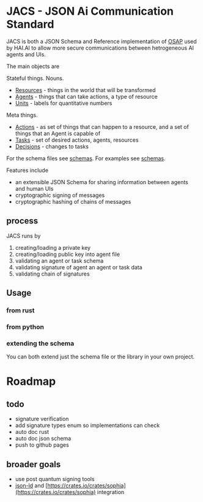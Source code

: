 # JACS - JSON Ai Communication Standard

JACS is both a JSON Schema and Reference implementation of [OSAP](https://github.com/HumanAssistedIntelligence/OSAP) used by HAI.AI to allow more secure communications between hetrogeneous AI agents and UIs.


The main objects are

Stateful things. Nouns.

 - [Resources](./docs/schema/resource.md) - things in the world that will be transformed
 - [Agents](./docs/schema/agent.md) - things that can take actions, a type of resource
 - [Units](./docs/schema/unit.md) - labels for quantitative numbers

Meta things.

 - [Actions](./docs/schema/action.md) - as set of things that can happen to a resource, and a set of things that an Agent is capable of
 - [Tasks](./docs/schema/task.md) - set of desired actions, agents, resources
 - [Decisions](./docs/schema/decision.md) - changes to tasks


For the schema files see [schemas](./schemas).
For examples see [schemas](./examples).



Features include

 - an extensible JSON Schema for sharing information between agents and human UIs
 - cryptographic signing of messages
 - cryptographic hashing of chains of messages

## process

JACS runs by

1. creating/loading a private key
2. creating/loading public key into agent file
3. validating an agent or task schema
4. validating signature of agent an agent or task data
5. validating chain of signatures

## Usage

### from rust


### from python



### extending the schema

You can both extend just the schema file or the library in your own project.


# Roadmap

## todo

 - signature verification
 - add signature types enum so implementations can check
 - auto doc rust
 - auto doc json schema
 - push to github pages


## broader goals

 - use post quantum signing tools
 - [json-ld](https://json-ld.org/) and  [https://crates.io/crates/sophia](https://crates.io/crates/sophia) integration

